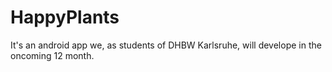 # HappyPlants
It's an android app we, as students of DHBW Karlsruhe, will develope in the oncoming 12 month. 
